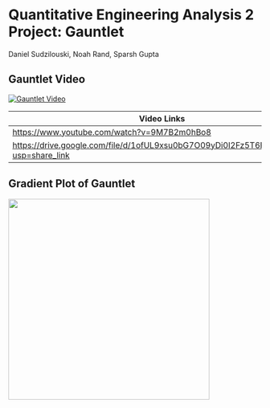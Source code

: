 # Quantitative Engineering Analysis 2 Project: Gauntlet

Daniel Sudzilouski, Noah Rand, Sparsh Gupta

## Gauntlet Video
[![Gauntlet Video](http://img.youtube.com/vi/9M7B2m0hBo8/0.jpg)](http://www.youtube.com/watch?v=9M7B2m0hBo8 "Gauntlet Video")


| Video Links  | 
| ------------- | 
| https://www.youtube.com/watch?v=9M7B2m0hBo8 | 
| https://drive.google.com/file/d/1ofUL9xsu0bG7O09yDi0I2Fz5T6Pls49R/view?usp=share_link | 

## Gradient Plot of Gauntlet

<img src="https://user-images.githubusercontent.com/19605629/235258434-019464d8-a635-4735-8cb9-1c6e87de1767.png" width="400">
